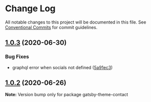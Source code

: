 # Change Log

All notable changes to this project will be documented in this file.
See [Conventional Commits](https://conventionalcommits.org) for commit guidelines.

## [1.0.3](https://github.com/Pyrax/gatsby-theme-contact/compare/v1.0.2...v1.0.3) (2020-06-30)


### Bug Fixes

* graphql error when socials not defined ([5a91ec3](https://github.com/Pyrax/gatsby-theme-contact/commit/5a91ec39a21b441220c3392a123c854473351800))





## [1.0.2](https://github.com/Pyrax/gatsby-theme-contact/compare/v1.0.1...v1.0.2) (2020-06-26)

**Note:** Version bump only for package gatsby-theme-contact
